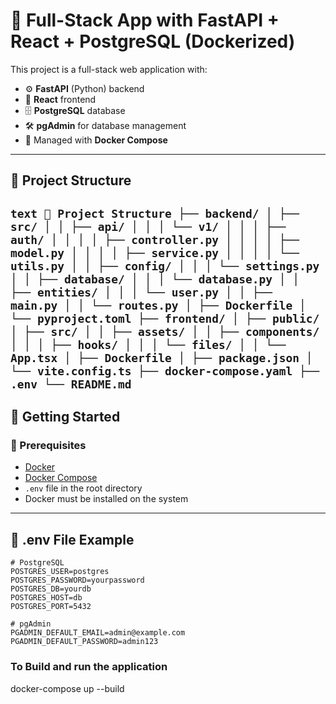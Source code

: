 # 🐳 Full-Stack App with FastAPI + React + PostgreSQL (Dockerized)

This project is a full-stack web application with:

- ⚙️ **FastAPI** (Python) backend
- 🎨 **React** frontend
- 🗄️ **PostgreSQL** database
- 🛠️ **pgAdmin** for database management
- 🐳 Managed with **Docker Compose**

---

## 📁 Project Structure

## <pre> `text 📁 Project Structure ├── backend/ │ ├── src/ │ │ ├── api/ │ │ │ └── v1/ │ │ │ ├── auth/ │ │ │ │ ├── controller.py │ │ │ │ ├── model.py │ │ │ │ ├── service.py │ │ │ │ └── utils.py │ │ ├── config/ │ │ │ └── settings.py │ │ ├── database/ │ │ │ └── database.py │ │ ├── entities/ │ │ │ └── user.py │ │ ├── main.py │ │ └── routes.py │ ├── Dockerfile │ └── pyproject.toml ├── frontend/ │ ├── public/ │ ├── src/ │ │ ├── assets/ │ │ ├── components/ │ │ │ ├── hooks/ │ │ │ └── files/ │ │ └── App.tsx │ ├── Dockerfile │ ├── package.json │ └── vite.config.ts ├── docker-compose.yaml ├── .env └── README.md ` </pre>

## 🚀 Getting Started

### 🔧 Prerequisites

- [Docker](https://www.docker.com/)
- [Docker Compose](https://docs.docker.com/compose/)
- `.env` file in the root directory
- Docker must be installed on the system

---

## 📄 .env File Example

```env
# PostgreSQL
POSTGRES_USER=postgres
POSTGRES_PASSWORD=yourpassword
POSTGRES_DB=yourdb
POSTGRES_HOST=db
POSTGRES_PORT=5432

# pgAdmin
PGADMIN_DEFAULT_EMAIL=admin@example.com
PGADMIN_DEFAULT_PASSWORD=admin123
```

### To Build and run the application

docker-compose up --build
